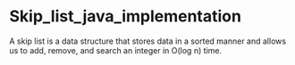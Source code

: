 # Skip_list_java_implementation
A skip list is a data structure that stores data in a sorted manner and allows us to add, remove, and search an integer in O(log n) time.
